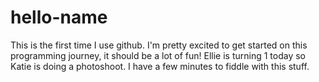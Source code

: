 # hello-name

This is the first time I use github. I'm pretty excited to get started on this programming journey, it should be a lot of fun! Ellie is turning 1 today so Katie is doing a photoshoot. I have a few minutes to fiddle with this stuff.
